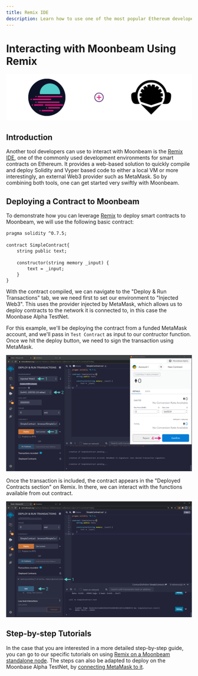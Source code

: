 ```yaml
---
title: Remix IDE
description: Learn how to use one of the most popular Ethereum developer tools, the Remix IDE, to interact with Moonbeam.
---
```


# Interacting with Moonbeam Using Remix

![Intro diagram](/images/remix/integrations-remix-0.png)

## Introduction

Another tool developers can use to interact with Moonbeam is the [Remix IDE](https://remix.ethereum.org/), one of the commonly used development environments for smart contracts on Ethereum. It provides a web-based solution to quickly compile and deploy Solidity and Vyper based code to either a local VM or more interestingly, an external Web3 provider such as MetaMask. So by combining both tools, one can get started very swiftly with Moonbeam.
## Deploying a Contract to Moonbeam

To demonstrate how you can leverage [Remix](https://remix.ethereum.org/) to deploy smart contracts to Moonbeam, we will use the following basic contract:

```solidity
pragma solidity ^0.7.5;

contract SimpleContract{
    string public text;
    
    constructor(string memory _input) {
        text = _input;
    }
}
```

With the contract compiled, we can navigate to the "Deploy & Run Transactions" tab, we we need first to set our environment to "Injected Web3". This uses the provider injected by MetaMask, which allows us to deploy contracts to the network it is connected to, in this case the Moonbase Alpha TestNet. 

For this example, we'll be deploying the contract from a funded MetaMask account, and we'll pass in `Test Contract` as input to our contructor function. Once we hit the deploy button, we need to sign the transaction using MetaMask.

![Deploying Contract](/images/remix/integrations-remix-1.png)

 
Once the transaction is included, the contract appears in the "Deployed Contracts section" on Remix. In there, we can interact with the functions available from out contract.

![Interact with Contract](/images/remix/integrations-remix-2.png)

## Step-by-step Tutorials

In the case that you are interested in a more detailed step-by-step guide, you can go to our specific tutorials on using [Remix on a Moonbeam standalone node](/getting-started/local-node/using-remix/). The steps can also be adapted to deploy on the Moonbase Alpha TestNet, by [connecting MetaMask to it](/getting-started/testnet/using-metamask/).

